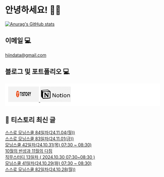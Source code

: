 # 안녕하세요! 🙋‍♂️

[![Anurag's GitHub stats](https://github-readme-stats.vercel.app/api?username=HGJin)](https://github.com/anuraghazra/github-readme-stats)
<!--
[![Top Langs](https://github-readme-stats.vercel.app/api/top-langs/?username=HGJin&layout=compact&hide=r,jupyter%20notebook,c%23&exclude_repo=roharui.github.io)](https://github.com/anuraghazra/github-readme-stats)
-->
<!--
## 이런 환경에 익숙해요✍🏼

## 언어

<p>
  <img alt="" src= "https://img.shields.io/badge/JavaScript-F7DF1E?style=flat-square&logo=JavaScript&logoColor=white"/> 
  <img alt="" src= "https://img.shields.io/badge/TypeScript-black?logo=typescript&logoColor=blue"/>
</p>
-->
## 이메일 💻

hjindata@gmail.com

## 블로그 및 포트폴리오 💻

<div style="display: flex; flex-direction: row;background-color: white;padding: 10px;">
    <div style="margin-right: 10px;">
        <a href="https://hjindata.tistory.com/">
            <img src="https://github.com/HGJin/tistory/blob/main/logo/tistory1.png?raw=true" width="100" height="50" />
        </a>
        <a href="https://adventurous-pamphlet-28c.notion.site/DA-Data-Analyst-d609592479e144c9ba8ea716122ef05c/">
            <img src="https://github.com/HGJin/tistory/blob/e35e6767cef7d139a31c75581ae47e5a76940263/logo/notion.png?raw=true" width="100" height="50" />
        </a>
    </div>
</div>

## 📝 티스토리 최신 글

<a href=https://hjindata.tistory.com/385>스스로 모닝스쿨 84일차(24.11.04(월))</a></br><a href=https://hjindata.tistory.com/381>스스로 모닝스쿨 83일차(24.11.01(금))</a></br><a href=https://hjindata.tistory.com/383>모닝스쿨 42일차(24.10.31(목) 07:30 ~ 08:30)</a></br><a href=https://hjindata.tistory.com/384>10월의 반성과 11월의 다짐</a></br><a href=https://hjindata.tistory.com/382>직무스터디 13일차 ( 2024.10.30 07:30~08:30 )</a></br><a href=https://hjindata.tistory.com/380>모닝스쿨 41일차(24.10.29(화) 07:30 ~ 08:30)</a></br><a href=https://hjindata.tistory.com/379>스스로 모닝스쿨 82일차(24.10.28(월))</a></br>
